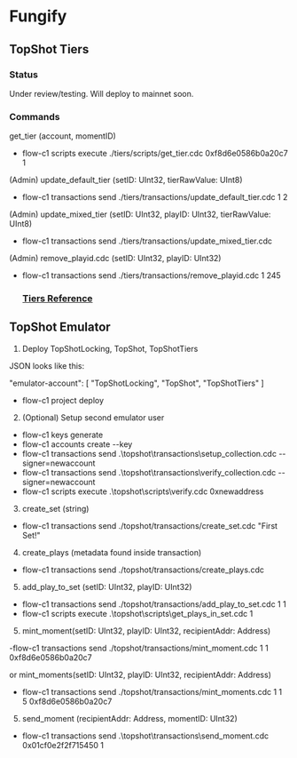 # Fungify

## TopShot Tiers

### Status

Under review/testing. Will deploy to mainnet soon.

### Commands

get_tier (account, momentID)

- flow-c1 scripts execute ./tiers/scripts/get_tier.cdc 0xf8d6e0586b0a20c7 1

(Admin) update_default_tier (setID: UInt32, tierRawValue: UInt8)

- flow-c1 transactions send ./tiers/transactions/update_default_tier.cdc 1 2

(Admin) update_mixed_tier (setID: UInt32, playID: UInt32, tierRawValue: UInt8)

- flow-c1 transactions send ./tiers/transactions/update_mixed_tier.cdc

(Admin) remove_playid.cdc (setID: UInt32, playID: UInt32)

- flow-c1 transactions send ./tiers/transactions/remove_playid.cdc 1 245

  ### [Tiers Reference](./TIERS.md)

## TopShot Emulator

1. Deploy TopShotLocking, TopShot, TopShotTiers

JSON looks like this:

"emulator-account": [
"TopShotLocking",
"TopShot",
"TopShotTiers"
]

- flow-c1 project deploy

2. (Optional) Setup second emulator user

- flow-c1 keys generate
- flow-c1 accounts create --key <public key>
- flow-c1  transactions send .\topshot\transactions\setup_collection.cdc --signer=newaccount
- flow-c1  transactions send .\topshot\transactions\verify_collection.cdc --signer=newaccount
- flow-c1 scripts execute .\topshot\scripts\verify.cdc 0xnewaddress

3. create_set (string)
  - flow-c1 transactions send ./topshot/transactions/create_set.cdc "First Set!"

4. create_plays (metadata found inside transaction)
  - flow-c1 transactions send ./topshot/transactions/create_plays.cdc

5. add_play_to_set (setID: UInt32, playID: UInt32)
- flow-c1 transactions send ./topshot/transactions/add_play_to_set.cdc 1 1
- flow-c1 scripts execute .\topshot\scripts\get_plays_in_set.cdc 1

5. mint_moment(setID: UInt32, playID: UInt32, recipientAddr: Address)

-flow-c1 transactions send ./topshot/transactions/mint_moment.cdc 1 1 0xf8d6e0586b0a20c7

or mint_moments(setID: UInt32, playID: UInt32, recipientAddr: Address)

- flow-c1 transactions send ./topshot/transactions/mint_moments.cdc 1 1 5 0xf8d6e0586b0a20c7

5. send_moment (recipientAddr: Address, momentID: UInt32)
 - flow-c1 transactions send .\topshot\transactions\send_moment.cdc 0x01cf0e2f2f715450 1
